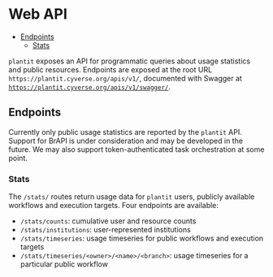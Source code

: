 # Web API

<!-- START doctoc generated TOC please keep comment here to allow auto update -->
<!-- DON'T EDIT THIS SECTION, INSTEAD RE-RUN doctoc TO UPDATE -->


- [Endpoints](#endpoints)
  - [Stats](#stats)

<!-- END doctoc generated TOC please keep comment here to allow auto update -->

`plantit` exposes an API for programmatic queries about usage statistics and public resources. Endpoints are exposed at the root URL `https://plantit.cyverse.org/apis/v1/`, documented with Swagger at [`https://plantit.cyverse.org/apis/v1/swagger/`](https://plantit.cyverse.org/apis/v1/swagger/).

## Endpoints

Currently only public usage statistics are reported by the `plantit` API. Support for BrAPI is under consideration and may be developed in the future. We may also support token-authenticated task orchestration at some point.

### Stats

The `/stats/` routes return usage data for `plantit` users, publicly available workflows and execution targets. Four endpoints are available:

- `/stats/counts`: cumulative user and resource counts
- `/stats/institutions`: user-represented institutions
- `/stats/timeseries`: usage timeseries for public workflows and execution targets
- `/stats/timeseries/<owner>/<name>/<branch>`: usage timeseries for a particular public workflow

